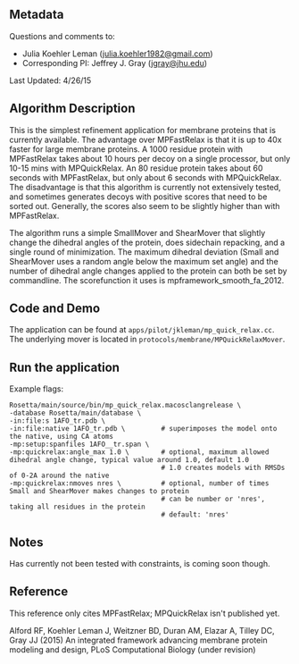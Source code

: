 ## Metadata

Questions and comments to: 
 - Julia Koehler Leman ([julia.koehler1982@gmail.com](julia.koehler1982@gmail.com))
 - Corresponding PI: Jeffrey J. Gray ([jgray@jhu.edu](jgray@jhu.edu))

Last Updated: 4/26/15

## Algorithm Description
This is the simplest refinement application for membrane proteins that is currently available. The advantage over MPFastRelax is that it is up to 40x faster for large membrane proteins. A 1000 residue protein with MPFastRelax takes about 10 hours per decoy on a single processor, but only 10-15 mins with MPQuickRelax. An 80 residue protein takes about 60 seconds with MPFastRelax, but only about 6 seconds with MPQuickRelax. The disadvantage is that this algorithm is currently not extensively tested, and sometimes generates decoys with positive scores that need to be sorted out. Generally, the scores also seem to be slightly higher than with MPFastRelax. 

The algorithm runs a simple SmallMover and ShearMover that slightly change the dihedral angles of the protein, does sidechain repacking, and a single round of minimization. The maximum dihedral deviation (Small and ShearMover uses a random angle below the maximum set angle) and the number of dihedral angle changes applied to the protein can both be set by commandline. The scorefunction it uses is mpframework_smooth_fa_2012. 

## Code and Demo
The application can be found at `apps/pilot/jkleman/mp_quick_relax.cc`. The underlying mover is located in `protocols/membrane/MPQuickRelaxMover`.

## Run the application

Example flags: 

```
Rosetta/main/source/bin/mp_quick_relax.macosclangrelease \
-database Rosetta/main/database \
-in:file:s 1AFO_tr.pdb \
-in:file:native 1AFO_tr.pdb \         # superimposes the model onto the native, using CA atoms
-mp:setup:spanfiles 1AFO__tr.span \ 
-mp:quickrelax:angle_max 1.0 \        # optional, maximum allowed dihedral angle change, typical value around 1.0, default 1.0
                                      # 1.0 creates models with RMSDs of 0-2A around the native
-mp:quickrelax:nmoves nres \          # optional, number of times Small and ShearMover makes changes to protein
                                      # can be number or 'nres', taking all residues in the protein
                                      # default: 'nres'
```

## Notes

Has currently not been tested with constraints, is coming soon though. 

## Reference

This reference only cites MPFastRelax; MPQuickRelax isn't published yet. 

Alford RF, Koehler Leman J, Weitzner BD, Duran AM, Elazar A, Tilley DC, Gray JJ (2015)
An integrated framework advancing membrane protein modeling and design,
PLoS Computational Biology (under revision) 
